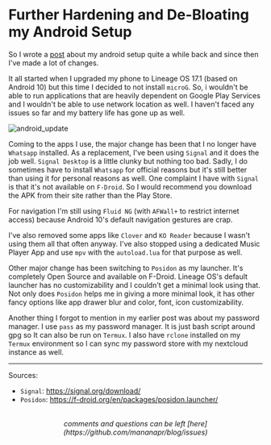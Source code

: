 # Further Hardening and De-Bloating my Android Setup

So I wrote a [post](/android.html) about my android setup quite a while back and since then I've made a lot of changes.

It all started when I upgraded my phone to Lineage OS 17.1 (based on Android 10) but this time I decided to not install `microG`.
So, i wouldn't be able to run applications that are heavily dependent on Google Play Services and I wouldn't be able to use network location as well.
I haven't faced any issues so far and my battery life has gone up as well.

<picture>
  <img src="/images/android_update.png" alt="android_update">
</picture>

Coming to the apps I use, the major change has been that I no longer have `Whatsapp` installed. As a replacement, I've been using `Signal` and it does the job well.
`Signal Desktop` is a little clunky but nothing too bad. Sadly, I do sometimes have to install `Whatsapp` for official reasons but it's still better than using it for personal reasons as well.
One complaint I have with `Signal` is that it's not available on `F-Droid`. So I would recommend you download the APK from their site rather than the Play Store.

For navigation I'm still using `Fluid NG` (with `AFWall+` to restrict internet access) because Android 10's default navigation gestures are crap.

I've also removed some apps like `Clover` and `KO Reader` because I wasn't using them all that often anyway.
I've also stopped using a dedicated Music Player App and use `mpv` with the `autoload.lua` for that purpose as well.

Other major change has been switching to `Posidon` as my launcher. It's completely Open Source and available on F-Droid. Lineage OS's default launcher has no customizability and I couldn't get a minimal look
using that. Not only does `Posidon` helps me in giving a more minimal look, it has other fancy options like app drawer blur and color, font, icon customizability.

Another thing I forgot to mention in my earlier post was about my password manager. I use `pass` as my password manager. It is just bash script around gpg so It can also be run on `Termux`.
I also have `rclone` installed on my `Termux` environment so I can sync my password store with my nextcloud instance as well.

---

Sources:

- `Signal`: <https://signal.org/download/>
- `Posidon`: <https://f-droid.org/en/packages/posidon.launcher/>

<br>
<center><i>
comments and questions can be left [here](https://github.com/mananapr/blog/issues)
</i></center>
